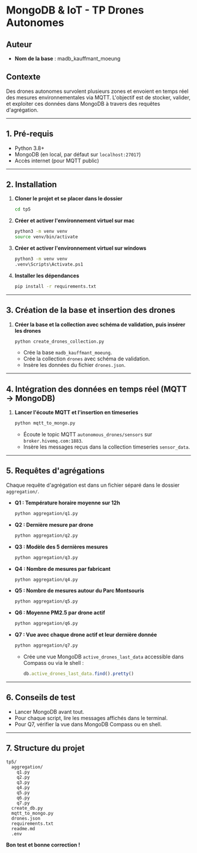# MongoDB & IoT - TP Drones Autonomes

## Auteur
- **Nom de la base** : madb_kauffmant_moeung

## Contexte
Des drones autonomes survolent plusieurs zones et envoient en temps réel des mesures environnementales via MQTT. L'objectif est de stocker, valider, et exploiter ces données dans MongoDB à travers des requêtes d'agrégation.

---

## 1. Pré-requis
- Python 3.8+
- MongoDB (en local, par défaut sur `localhost:27017`)
- Accès internet (pour MQTT public)

---

## 2. Installation

1. **Cloner le projet et se placer dans le dossier**
   ```bash
   cd tp5
   ```

2. **Créer et activer l'environnement virtuel sur mac**
   ```bash
   python3 -m venv venv
   source venv/bin/activate
   ```

2. **Créer et activer l'environnement virtuel sur windows**
   ```bash
   python3 -m venv venv
   .venv\Scripts\Activate.ps1
   ```

3. **Installer les dépendances**
   ```bash
   pip install -r requirements.txt
   ```

---

## 3. Création de la base et insertion des drones

1. **Créer la base et la collection avec schéma de validation, puis insérer les drones**
   ```bash
   python create_drones_collection.py
   ```
   - Crée la base `madb_kauffmant_moeung`.
   - Crée la collection `drones` avec schéma de validation.
   - Insère les données du fichier `drones.json`.

---

## 4. Intégration des données en temps réel (MQTT → MongoDB)

1. **Lancer l'écoute MQTT et l'insertion en timeseries**
   ```bash
   python mqtt_to_mongo.py
   ```
   - Écoute le topic MQTT `autonomous_drones/sensors` sur `broker.hivemq.com:1883`.
   - Insère les messages reçus dans la collection timeseries `sensor_data`.

---

## 5. Requêtes d'agrégations

Chaque requête d'agrégation est dans un fichier séparé dans le dossier `aggregation/`.

- **Q1 : Température horaire moyenne sur 12h**
  ```bash
  python aggregation/q1.py
  ```
- **Q2 : Dernière mesure par drone**
  ```bash
  python aggregation/q2.py
  ```
- **Q3 : Modèle des 5 dernières mesures**
  ```bash
  python aggregation/q3.py
  ```
- **Q4 : Nombre de mesures par fabricant**
  ```bash
  python aggregation/q4.py
  ```
- **Q5 : Nombre de mesures autour du Parc Montsouris**
  ```bash
  python aggregation/q5.py
  ```
- **Q6 : Moyenne PM2.5 par drone actif**
  ```bash
  python aggregation/q6.py
  ```
- **Q7 : Vue avec chaque drone actif et leur dernière donnée**
  ```bash
  python aggregation/q7.py
  ```
  - Crée une vue MongoDB `active_drones_last_data` accessible dans Compass ou via le shell :
    ```js
    db.active_drones_last_data.find().pretty()
    ```

---

## 6. Conseils de test
- Lancer MongoDB avant tout.
- Pour chaque script, lire les messages affichés dans le terminal.
- Pour Q7, vérifier la vue dans MongoDB Compass ou en shell.

---

## 7. Structure du projet

```
tp5/
  aggregation/
    q1.py
    q2.py
    q3.py
    q4.py
    q5.py
    q6.py
    q7.py
  create_db.py
  mqtt_to_mongo.py
  drones.json
  requirements.txt
  readme.md
  .env
```

**Bon test et bonne correction !**
